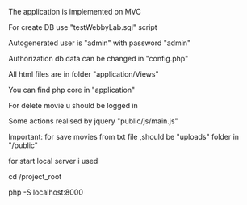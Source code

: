The application is implemented on MVC

For create DB use "testWebbyLab.sql" script

Autogenerated user is "admin" with password "admin"

Authorization db data can be changed in "config.php"

All html files are in folder "application/Views"

You can find php core in "application"

For delete movie u should be logged in

Some actions realised by jquery "public/js/main.js"

Important: for save movies from txt file ,should be "uploads" folder in "/public"

for start local server i used

cd /project_root

php -S localhost:8000

